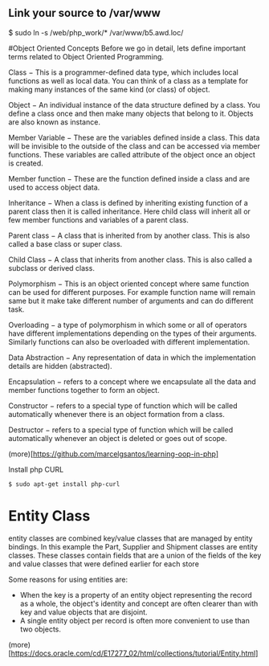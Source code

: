 
## Link your source to /var/www

   $ sudo ln -s /web/php_work/* /var/www/b5.awd.loc/



#Object Oriented Concepts
Before we go in detail, lets define important terms related to Object Oriented Programming.

Class − This is a programmer-defined data type, which includes local functions as well as local data. You can think of a class as a template for making many instances of the same kind (or class) of object.

Object − An individual instance of the data structure defined by a class. You define a class once and then make many objects that belong to it. Objects are also known as instance.

Member Variable − These are the variables defined inside a class. This data will be invisible to the outside of the class and can be accessed via member functions. These variables are called attribute of the object once an object is created.

Member function − These are the function defined inside a class and are used to access object data.

Inheritance − When a class is defined by inheriting existing function of a parent class then it is called inheritance. Here child class will inherit all or few member functions and variables of a parent class.

Parent class − A class that is inherited from by another class. This is also called a base class or super class.

Child Class − A class that inherits from another class. This is also called a subclass or derived class.

Polymorphism − This is an object oriented concept where same function can be used for different purposes. For example function name will remain same but it make take different number of arguments and can do different task.

Overloading − a type of polymorphism in which some or all of operators have different implementations depending on the types of their arguments. Similarly functions can also be overloaded with different implementation.

Data Abstraction − Any representation of data in which the implementation details are hidden (abstracted).

Encapsulation − refers to a concept where we encapsulate all the data and member functions together to form an object.

Constructor − refers to a special type of function which will be called automatically whenever there is an object formation from a class.

Destructor − refers to a special type of function which will be called automatically whenever an object is deleted or goes out of scope.



(more)[https://github.com/marcelgsantos/learning-oop-in-php]



Install php CURL

    $ sudo apt-get install php-curl


# Entity Class

 entity classes are combined key/value classes that are managed by entity bindings. In this example the Part, Supplier and Shipment classes are entity classes. These classes contain fields that are a union of the fields of the key and value classes that were defined earlier for each store
 
 Some reasons for using entities are:

* When the key is a property of an entity object representing the record as a whole, the object's identity and concept are often clearer than with key and value objects that are disjoint.
* A single entity object per record is often more convenient to use than two objects.


(more)[https://docs.oracle.com/cd/E17277_02/html/collections/tutorial/Entity.html]